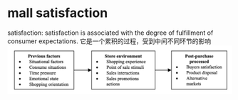 # mall satisfaction


satisfaction: satisfaction is associated with the degree of fulfillment of consumer expectations. 它是一个累积的过程，受到中间不同环节的影响
![-w769](media/15876257856085/15876258463045.jpg)
